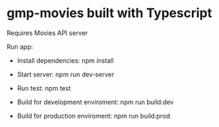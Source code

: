 # gmp-movies built with Typescript

Requires Movies API server

 Run app:

- Install dependencies: 
    npm install
    
- Start server:
    npm run dev-server

- Run test:
    npm test
 
- Build for development enviroment:
    npm run build:dev
 
- Build for production enviroment:
    npm run build:prod
    
